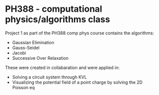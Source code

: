 # PH388 - computational physics/algorithms class

Project 1 as part of the PH388 comp phys course contains the algorithms:
- Gaussian Elimination
- Gauss-Seidel
- Jacobi 
- Successive Over Relaxation

These were created in collabaration and were applied in:
- Solving a circuit system through KVL
- Visualizing the potential field of a point charge by solving the 2D Poisson eq
